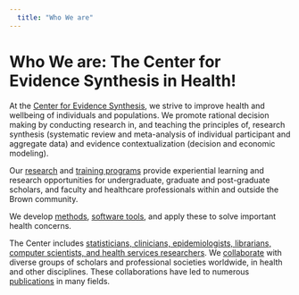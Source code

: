 ```yaml
---
  title: "Who We are"
---
```



# Who We are: The Center for Evidence Synthesis in Health!


At the [Center for Evidence Synthesis](https://www.brown.edu/academics/public-health/research/evidence-synthesis-in-health/about/history), we strive to improve health and wellbeing of individuals and populations. We promote rational decision making by conducting research in, and teaching the principles of, research synthesis (systematic review and meta-analysis of individual participant and aggregate data) and evidence contextualization (decision and economic modeling).

Our [research](https://www.brown.edu/academics/public-health/research/evidence-based-medicine/research-initiatives) and [training programs](https://www.brown.edu/academics/public-health/research/evidence-based-medicine/education-and-training/innovative-training-improve-cer-pcor-systematic-review-production-and-uptake-) provide experiential learning and research opportunities for undergraduate, graduate and post-graduate scholars, and faculty and healthcare professionals within and outside the Brown community. 

We develop [methods](https://www.brown.edu/academics/public-health/research/evidence-based-medicine/research-initiatives/technical-reports),  [software tools](https://www.brown.edu/academics/public-health/research/evidence-synthesis-in-health/research-initiatives/software-0), and apply these to solve important health concerns.  

The Center includes [statisticians, clinicians, epidemiologists, librarians, computer scientists, and health services researchers](https://www.brown.edu/academics/public-health/research/evidence-based-medicine/about/people). We [collaborate](https://www.brown.edu/academics/public-health/research/evidence-based-medicine/collaborations) with diverse groups of scholars and professional societies worldwide, in health and other disciplines.  These collaborations have led to numerous [publications](https://www.brown.edu/academics/public-health/research/evidence-based-medicine/research-initiatives/publications) in many fields.

